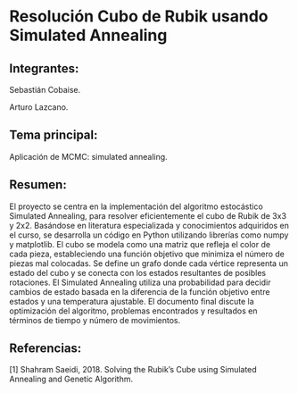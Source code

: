 # Resolución Cubo de Rubik usando Simulated Annealing

## Integrantes:

Sebastián Cobaise.

Arturo Lazcano.

## Tema principal:

Aplicación de MCMC: simulated annealing.

## Resumen:

El proyecto se centra en la implementación del algoritmo estocástico Simulated Annealing, para resolver eficientemente el cubo de Rubik de 3x3 y 2x2. Basándose en literatura especializada y conocimientos adquiridos en el curso, se desarrolla un código en Python utilizando librerías como numpy y matplotlib. El cubo se modela como una matriz que refleja el color de cada pieza, estableciendo una función objetivo que minimiza el número de piezas mal colocadas. Se define un grafo donde cada vértice representa un estado del cubo y se conecta con los estados resultantes de posibles rotaciones. El Simulated Annealing utiliza una probabilidad para decidir cambios de estado basada en la diferencia de la función objetivo entre estados y una temperatura ajustable. El documento final discute la optimización del algoritmo, problemas encontrados y resultados en términos de tiempo y número de movimientos.

## Referencias:

[1] Shahram Saeidi, 2018. Solving the Rubik’s Cube using Simulated Annealing and Genetic Algorithm.
